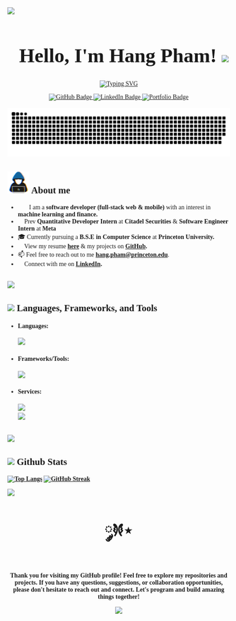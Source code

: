 <!--Hang Pham's Profile Page-->

<div style="font-family:Garamond">
   <!-- Header text -->
   <img src="https://user-images.githubusercontent.com/73097560/115834477-dbab4500-a447-11eb-908a-139a6edaec5c.gif">
   <div id="user-content-toc">
   <ul align="center">
         <h1 align="center" style="font-size: 45px"><b>Hello, I'm Hang Pham! </b>
         <img src="https://media.giphy.com/media/hvRJCLFzcasrR4ia7z/giphy.gif" width="35">
   </ul>
   </div>

   <!-- Typing svg -->
   <p align="center">
      <a href="https://git.io/typing-svg"><img src="https://readme-typing-svg.demolab.com?font=Fira+Code&size=38&pause=700&duration=3000&center=true&vCenter=true&width=620&height=60&lines=Hang+Pham;Software+Developer;Machine+Learning+Enthusiast;+%E0%BC%98%E2%8B%86+Designer+%E2%98%85%E2%8B%86.+%E0%BF%90%E0%BF%94+;" alt="Typing SVG" /></a>
   </p>

   <!-- Badges  -->
   <div id="badges" align="center">
      <a href="https://github.com/thanhhang1306">
      <img src="https://img.shields.io/badge/GitHub-100000?style=for-the-badge&logo=github&logoColor=white" alt="GitHub Badge"/>
   </a>
   <a href="https://www.linkedin.com/in/hang-pham-727774188/">
      <img src="https://img.shields.io/badge/LinkedIn-blue?style=for-the-badge&logo=linkedin&logoColor=white" alt="LinkedIn Badge"/>
   </a>
   
   <a href="https://thanhhang1306.github.io/portfolio/">
      <img src="https://img.shields.io/badge/website-000000?style=for-the-badge&logo=About.me&logoColor=white" alt="Portfolio Badge"/>
   </a>
   </div>

   <br>


   <!-- Snake svg  -->
   <div align="center">
      <img  src="assets/grid-snake.svg" alt="snake" />
   </div>


   <!-- General Information -->
   ## <picture><img src = "assets/about_me.gif" width = 50px></picture> **About me**
   - 👩‍💻 I am a **software developer (full-stack web & mobile)** with an interest in **machine learning and finance.**
   - 🌱 Prev **Quantitative Developer Intern** at **Citadel Securities** & **Software Engineer Intern** at **Meta**
   - 🎓 Currently pursuing a **B.S.E in Computer Science** at **Princeton University.**
   - 📝 View my resume **[here](assets/resume.pdf)** & my projects on **[GitHub](https://github.com/thanhhang1306).**
   - 📫 Feel free to reach out to me  **hang.pham@princeton.edu**.
   - 👥 Connect with me on **[LinkedIn](https://linkedin.com/in/hangp).**

   <br>

   <img src="https://user-images.githubusercontent.com/73097560/115834477-dbab4500-a447-11eb-908a-139a6edaec5c.gif">


   <!-- Languages/Frameworks/Tools -->
   ## <img src="https://media2.giphy.com/media/QssGEmpkyEOhBCb7e1/giphy.gif?cid=ecf05e47a0n3gi1bfqntqmob8g9aid1oyj2wr3ds3mg700bl&rid=giphy.gif" width ="50"><b> Languages, Frameworks, and Tools</b>
   <div>
   
   <p align="center">

   - <h4> Languages: </h4>
      <p align="left">
         <a href="https://skillicons.dev">
         <img src="https://skillicons.dev/icons?i=py,cpp,java,js,ts,php,html,css,c,r&perline=10" />
         </a>
      </p>
   - <h4> Frameworks/Tools: </h4>
      <p align="left">
         <a href="https://skillicons.dev">
         <img src="https://skillicons.dev/icons?i=pytorch,tensorflow,react,redux,nodejs,express,django,flask,materialui,sass,bootstrap,jquery,flutter,androidstudio,swift&perline=8" />
         </a>
      </p>
   - <h4> Services: </h4>
      <p align="left" >
         <a href="https://skillicons.dev">
            <img src="https://skillicons.dev/icons?i=aws,docker,firebase,heroku,postgres,mongodb,mysql,sqlite,postman&perline=14" />
            <br>
            <img src="https://skillicons.dev/icons?i=git,bash,linux,github,githubactions,gitlab,figma,ai,md,vscode&perline=14" />
         </a>
      </p>
      
   <br>

   <img src="https://user-images.githubusercontent.com/73097560/115834477-dbab4500-a447-11eb-908a-139a6edaec5c.gif">

   <!-- GitHub Stats -->
   ## <img src="https://media.giphy.com/media/iY8CRBdQXODJSCERIr/giphy.gif" width="35"><b> Github Stats 
   [![Top Langs](https://github-readme-stats.vercel.app/api/top-langs/?username=thanhhang1306&theme=dark&background=000000)](https://github.com/anuraghazra/github-readme-stats)
   [![GitHub Streak](https://streak-stats.demolab.com?user=thanhhang1306&theme=dark)](https://git.io/streak-stats)

   <img src="https://user-images.githubusercontent.com/73097560/115834477-dbab4500-a447-11eb-908a-139a6edaec5c.gif">

   <!--end message -->

   <div align="center">
   <p style="font-size: 35px">
   𐦍༘⋆
   </p>
   <p>
   Thank you for visiting my GitHub profile! Feel free to explore my repositories and projects. If you have any questions, suggestions, or collaboration opportunities, please don't hesitate to reach out and connect. Let's program and build amazing things together! 
   </p>
   
   [![](https://visitcount.itsvg.in/api?id=thanhhang1306&label=Profile%20Views&color=6&icon=0&pretty=true)](https://visitcount.itsvg.in)


   </div>
</div>
